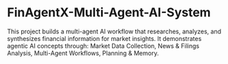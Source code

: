 # FinAgentX-Multi-Agent-AI-System
This project builds a multi-agent AI workflow that researches, analyzes, and synthesizes financial information for market insights. It demonstrates agentic AI concepts through: Market Data Collection, News &amp; Filings Analysis, Multi-Agent Workflows, Planning &amp; Memory.
